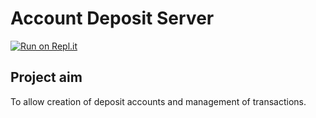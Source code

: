 # Account Deposit Server #
[![Run on Repl.it](https://repl.it/badge/github/eusimaginaries/account-deposit-server)](https://repl.it/github/eusimaginaries/account-deposit-server)
## Project aim ##
To allow creation of deposit accounts and management of transactions.